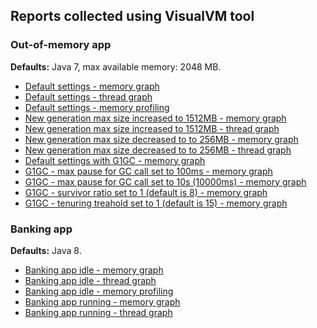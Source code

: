 ## Reports collected using VisualVM tool
### Out-of-memory app

**Defaults:** Java 7, max available memory: 2048 MB.

- [Default settings - memory graph](img/out_of_memory_memory_default.png)
- [Default settings - thread graph](img/out_of_memory_threads_default.png)
- [Default settings - memory profiling](img/out_of_memory_memory_profiling.png)
- [New generation max size increased to 1512MB - memory graph](img/out_of_memory_memory_new_size_increased.png)
- [New generation max size increased to 1512MB - thread graph](img/out_of_memory_threads_new_size_increased.png)
- [New generation max size decreased to to 256MB - memory graph](img/out_of_memory_momory_new_size_decreased.png)
- [New generation max size decreased to to 256MB - thread graph](img/out_of_memory_threads_new_size_decreased.png)
- [Default settings with G1GC - memory graph](img/out_of_memory_memory_G1_default.png)
- [G1GC - max pause for GC call set to 100ms - memory graph](img/out_of_memory_memory_G1_100ms_pause.png)
- [G1GC - max pause for GC call set to 10s (10000ms) - memory graph](img/out_of_memory_memory_G1_10s_pause.png)
- [G1GC - survivor ratio set to 1 (default is 8) - memory graph](img/out_of_memory_memory_G1_survivorRatio_1.png)
- [G1GC - tenuring treahold set to 1 (default is 15) - memory graph](img/out_of_memory_memory_G1_tenuringTreshold_1.png)

### Banking app

**Defaults:** Java 8.

 - [Banking app idle - memory graph](img/BankingApp_idle_memory.png)
 - [Banking app idle - thread graph](img/BankingApp_idle_threads.png)
 - [Banking app idle - memory profiling](img/BankingApp_idle_profiler.png)
 - [Banking app running - memory graph](img/BankingApp_active_memory.png)
 - [Banking app running - thread graph](img/BankingApp_active_threads.png)
